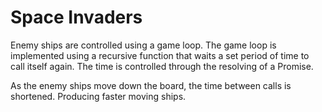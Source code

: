 # Space Invaders

Enemy ships are controlled using a game loop. The game loop is implemented using a recursive function that waits a set period of time to call itself again. The time is controlled through the resolving of a Promise.

As the enemy ships move down the board, the time between calls is shortened. Producing faster moving ships.
